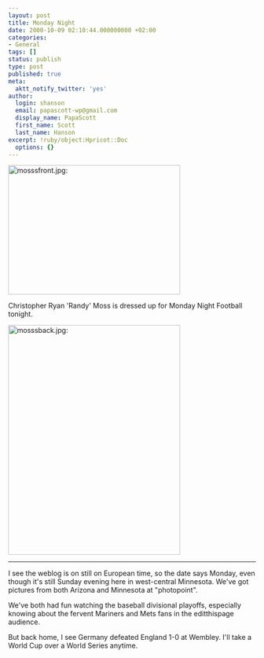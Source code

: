 ```yaml
---
layout: post
title: Monday Night
date: 2000-10-09 02:10:44.000000000 +02:00
categories:
- General
tags: []
status: publish
type: post
published: true
meta:
  aktt_notify_twitter: 'yes'
author:
  login: shanson
  email: papascott-wp@gmail.com
  display_name: PapaScott
  first_name: Scott
  last_name: Hanson
excerpt: !ruby/object:Hpricot::Doc
  options: {}
---
```

<p><img src="https://www.papascott.de/wordpress/wp-content/uploads/2000/10/mosssfront.jpg" height="263" width="350" border="0" alt="mosssfront.jpg: " /></p>
<p>Christopher Ryan 'Randy' Moss is dressed up for Monday Night Football tonight.</p>
<p><img src="https://www.papascott.de/wordpress/wp-content/uploads/2000/10/mosssback.jpg" height="467" width="350" border="0" alt="mosssback.jpg: " /></p>
<hr />
I see the weblog is on still on European time, so the date says Monday, even though it's still Sunday evening here in west-central Minnesota. We've got pictures from both Arizona and Minnesota at "photopoint".</p>
<p>We've both had fun watching the baseball divisional playoffs, especially knowing about the fervent Mariners and Mets fans in the editthispage audience. </p>
<p>But back home, I see Germany defeated England 1-0 at Wembley. I'll take a World Cup over a World Series anytime.</p>
